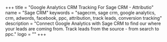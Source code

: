 +++
title = "Google Analytics CRM Tracking For Sage CRM - Attributio"
name = "Sage CRM"
keywords = "sagecrm, sage crm, google analytics, crm, adwords, facebook, ppc, attribution, track leads, conversion tracking"
description = "Connect Google Analytics with Sage CRM to find our where your leads are coming from. Track leads from the source - from search to ppc."
logo = ""
+++
